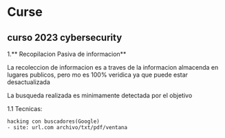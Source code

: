 # Curse
## curso 2023 cybersecurity

1.** Recopilacion Pasiva de informacion**
 
La recoleccion de informacion es a traves de la informacion almacenda en lugares publicos, pero mo es 100% veridica ya que puede estar desactualizada

La busqueda realizada es minimamente detectada por el objetivo

1.1 Tecnicas:
```
hacking con buscadores(Google)
- site: url.com archivo/txt/pdf/ventana

```